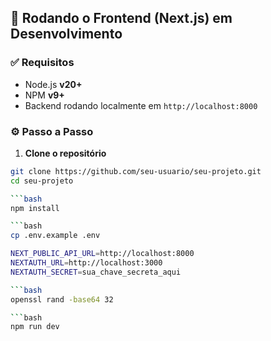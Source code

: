 ## 🚀 Rodando o Frontend (Next.js) em Desenvolvimento

### ✅ Requisitos

- Node.js **v20+**
- NPM **v9+**
- Backend rodando localmente em `http://localhost:8000`

### ⚙️ Passo a Passo

1. **Clone o repositório**

```bash
git clone https://github.com/seu-usuario/seu-projeto.git
cd seu-projeto

```bash
npm install

```bash
cp .env.example .env

NEXT_PUBLIC_API_URL=http://localhost:8000
NEXTAUTH_URL=http://localhost:3000
NEXTAUTH_SECRET=sua_chave_secreta_aqui

```bash
openssl rand -base64 32

```bash
npm run dev
